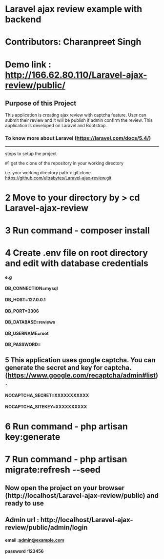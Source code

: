 #   Laravel ajax review example with backend
#   Contributors: Charanpreet Singh
#   Demo link : http://166.62.80.110/Laravel-ajax-review/public/

##  Purpose of this Project 
This application is creating ajax review with captcha feature. User can submit their review and it will be publish if admin confirm the review. This application is developed on Laravel and Bootstrap.


### To know more about Laravel (https://laravel.com/docs/5.4/)




-------------------------------------------------------------------------------------------------------------------
steps to setup the project 

#1  get the clone of the repository in your working directory

i.e. your working directory path > git clone  https://github.com/ultrabytes/Laravel-ajax-review.git

# 2 Move to your directory by > cd Laravel-ajax-review
# 3 Run command - composer install 

# 4 Create .env file on root directory and edit with database credentials

#### e.g 
#### DB_CONNECTION=mysql
#### DB_HOST=127.0.0.1
#### DB_PORT=3306
#### DB_DATABASE=reviews
#### DB_USERNAME=root
#### DB_PASSWORD=


## 5 This application uses google captcha. You can generate the secret and key for captcha. (https://www.google.com/recaptcha/admin#list). 
#### NOCAPTCHA_SECRET=XXXXXXXXXXX
#### NOCAPTCHA_SITEKEY=XXXXXXXXXX

# 6 Run command - php artisan key:generate
# 7 Run command - php artisan migrate:refresh --seed

## Now open the project on your browser (http://localhost/Laravel-ajax-review/public) and ready to use

## Admin url  : http://localhost/Laravel-ajax-review/public/admin/login

#### email :admin@example.com
#### password :123456

